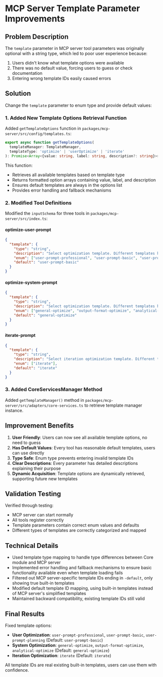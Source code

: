 # MCP Server Template Parameter Improvements

## Problem Description

The `template` parameter in MCP server tool parameters was originally optional with a string type, which led to poor user experience because:

1. Users didn't know what template options were available
2. There was no default value, forcing users to guess or check documentation
3. Entering wrong template IDs easily caused errors

## Solution

Change the `template` parameter to enum type and provide default values:

### 1. Added New Template Options Retrieval Function

Added `getTemplateOptions` function in `packages/mcp-server/src/config/templates.ts`:

```typescript
export async function getTemplateOptions(
  templateManager: TemplateManager,
  templateType: 'optimize' | 'userOptimize' | 'iterate'
): Promise<Array<{value: string, label: string, description?: string}>>
```

This function:
- Retrieves all available templates based on template type
- Returns formatted option arrays containing value, label, and description
- Ensures default templates are always in the options list
- Provides error handling and fallback mechanisms

### 2. Modified Tool Definitions

Modified the `inputSchema` for three tools in `packages/mcp-server/src/index.ts`:

#### optimize-user-prompt
```json
{
  "template": {
    "type": "string",
    "description": "Select optimization template. Different templates have different optimization strategies and styles.",
    "enum": ["user-prompt-professional", "user-prompt-basic", "user-prompt-planning"],
    "default": "user-prompt-basic"
  }
}
```

#### optimize-system-prompt
```json
{
  "template": {
    "type": "string",
    "description": "Select optimization template. Different templates have different optimization strategies and styles.",
    "enum": ["general-optimize", "output-format-optimize", "analytical-optimize"],
    "default": "general-optimize"
  }
}
```

#### iterate-prompt
```json
{
  "template": {
    "type": "string",
    "description": "Select iteration optimization template. Different templates have different iteration strategies.",
    "enum": ["iterate"],
    "default": "iterate"
  }
}
```

### 3. Added CoreServicesManager Method

Added `getTemplateManager()` method in `packages/mcp-server/src/adapters/core-services.ts` to retrieve template manager instance.

## Improvement Benefits

1. **User Friendly**: Users can now see all available template options, no need to guess
2. **Has Default Values**: Every tool has reasonable default templates, users can use directly
3. **Type Safe**: Enum type prevents entering invalid template IDs
4. **Clear Descriptions**: Every parameter has detailed descriptions explaining their purpose
5. **Dynamic Acquisition**: Template options are dynamically retrieved, supporting future new templates

## Validation Testing

Verified through testing:
- MCP server can start normally
- All tools register correctly
- Template parameters contain correct enum values and defaults
- Different types of templates are correctly categorized and mapped

## Technical Details

- Used template type mapping to handle type differences between Core module and MCP server
- Implemented error handling and fallback mechanisms to ensure basic functionality available even when template loading fails
- Filtered out MCP server-specific template IDs ending in `-default`, only showing true built-in templates
- Modified default template ID mapping, using built-in templates instead of MCP server's simplified templates
- Maintained backward compatibility, existing template IDs still valid

## Final Results

Fixed template options:

- **User Optimization**: `user-prompt-professional`, `user-prompt-basic`, `user-prompt-planning` (Default: `user-prompt-basic`)
- **System Optimization**: `general-optimize`, `output-format-optimize`, `analytical-optimize` (Default: `general-optimize`)
- **Iteration Optimization**: `iterate` (Default: `iterate`)

All template IDs are real existing built-in templates, users can use them with confidence.
